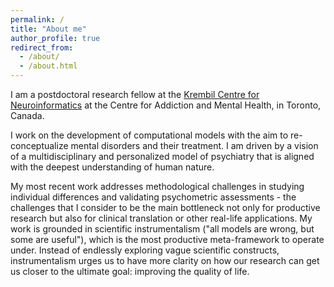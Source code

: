 ```yaml
---
permalink: /
title: "About me"
author_profile: true
redirect_from: 
  - /about/
  - /about.html
---
```


I am a postdoctoral research fellow at the [Krembil Centre for Neuroinformatics](https://www.camh.ca/en/science-and-research/institutes-and-centres/krembil-centre-for-neuroinformatics) at the Centre for Addiction and Mental Health, in Toronto, Canada.

I work on the development of computational models with the aim to re-conceptualize mental disorders and their treatment. I am driven by a vision of a multidisciplinary and personalized model of psychiatry that is aligned with the deepest understanding of human nature. 

My most recent work addresses methodological challenges in studying individual differences and validating psychometric assessments - the challenges that I consider to be the main bottleneck not only for productive research but also for clinical translation or other real-life applications. My work is grounded in scientific instrumentalism ("all models are wrong, but some are useful"), which is the most productive meta-framework to operate under. Instead of endlessly exploring vague scientific constructs, instrumentalism urges us to have more clarity on how our research can get us closer to the ultimate goal: improving the quality of life.
 




